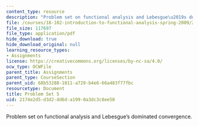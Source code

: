 ```yaml
---
content_type: resource
description: "Problem set on functional analysis and Lebesgue\u2019s dominated convergence."
file: /courses/18-102-introduction-to-functional-analysis-spring-2009/2174e2d5d3d2dd6da1990a3dc3c8ee50_MIT18_102s09_pset05.pdf
file_size: 117697
file_type: application/pdf
hide_download: true
hide_download_original: null
learning_resource_types:
- Assignments
license: https://creativecommons.org/licenses/by-nc-sa/4.0/
ocw_type: OCWFile
parent_title: Assignments
parent_type: CourseSection
parent_uid: 68b53288-1011-a729-b4e6-66a483f77fbc
resourcetype: Document
title: Problem Set 5
uid: 2174e2d5-d3d2-dd6d-a199-0a3dc3c8ee50
---
```

Problem set on functional analysis and Lebesgue’s dominated convergence.